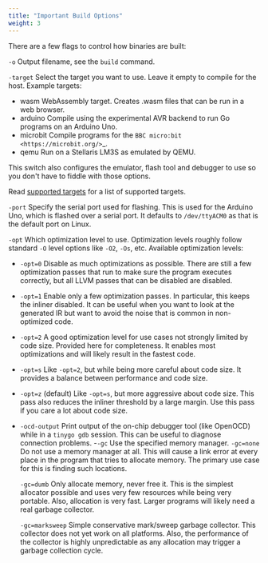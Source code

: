 ```yaml
---
title: "Important Build Options"
weight: 3
---
```


There are a few flags to control how binaries are built:

`-o`
Output filename, see the ``build`` command.

`-target`
Select the target you want to use. Leave it empty to compile for the host.
Example targets:

- wasm
WebAssembly target. Creates .wasm files that can be run in a web browser.
- arduino
Compile using the experimental AVR backend to run Go programs on an Arduino Uno.
- microbit
Compile programs for the `BBC micro:bit <https://microbit.org/>`_.
- qemu
Run on a Stellaris LM3S as emulated by QEMU.

This switch also configures the emulator, flash tool and debugger to use so
you don't have to fiddle with those options.

Read [supported targets]() for a list of supported targets.

`-port`
Specify the serial port used for flashing. This is used for the Arduino Uno, which is flashed over a serial port. It defaults to ``/dev/ttyACM0`` as that is the default port on Linux.

`-opt`
Which optimization level to use. Optimization levels roughly follow standard `-O` level options like ``-O2``, ``-Os``, etc. Available optimization levels:

- `-opt=0`
Disable as much optimizations as possible. There are still a few optimization passes that run to make sure the program executes correctly, but all LLVM passes that can be disabled are disabled.
- `-opt=1`
Enable only a few optimization passes. In particular, this keeps the inliner disabled. It can be useful when you want to look at the generated IR but want to avoid the noise that is common in non-optimized code.
- `-opt=2`
A good optimization level for use cases not strongly limited by code size. Provided here for completeness. It enables most optimizations and will likely result in the fastest code.
- `-opt=s`
Like `-opt=2`, but while being more careful about code size. It provides a balance between performance and code size.
- `-opt=z` (default)
Like ``-opt=s``, but more aggressive about code size. This pass also reduces the inliner threshold by a large margin. Use this pass if you care a lot about code size.
- `-ocd-output`
Print output of the on-chip debugger tool (like OpenOCD) while in a `tinygo gdb` session. This can be useful to diagnose connection problems.
-`-gc`
Use the specified memory manager.
    `-gc=none`
    Do not use a memory manager at all. This will cause a link error at every place in the program that tries to allocate memory. The primary use case for this is finding such locations.

    `-gc=dumb`
    Only allocate memory, never free it. This is the simplest allocator possible and uses very few resources while being very portable. Also, allocation is very fast. Larger programs will likely need a real garbage collector.

    `-gc=marksweep`
    Simple conservative mark/sweep garbage collector. This collector does not yet work on all platforms. Also, the performance of the collector is highly unpredictable as any allocation may trigger a garbage collection cycle.
